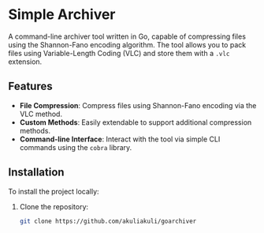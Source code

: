 # Simple Archiver

A command-line archiver tool written in Go, capable of compressing files using the Shannon-Fano encoding algorithm. The tool allows you to pack files using Variable-Length Coding (VLC) and store them with a `.vlc` extension.

## Features

- **File Compression**: Compress files using Shannon-Fano encoding via the VLC method.
- **Custom Methods**: Easily extendable to support additional compression methods.
- **Command-line Interface**: Interact with the tool via simple CLI commands using the `cobra` library.

## Installation

To install the project locally:

1. Clone the repository:
   ```bash
   git clone https://github.com/akuliakuli/goarchiver
